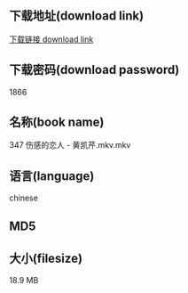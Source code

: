 ## 下载地址(download link)
[下载链接 download link](https://tutu365.netlify.app/?s=347+%E4%BC%A4%E6%84%9F%E7%9A%84%E6%81%8B%E4%BA%BA+-+%E9%BB%84%E5%87%AF%E8%8A%B9.mkv)

## 下载密码(download password)
1866

## 名称(book name)
347 伤感的恋人 - 黄凯芹.mkv.mkv

## 语言(language)
chinese

## MD5


## 大小(filesize)
18.9 MB
